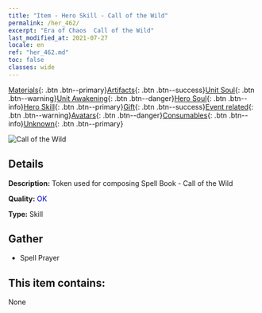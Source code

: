 ```yaml
---
title: "Item - Hero Skill - Call of the Wild"
permalink: /her_462/
excerpt: "Era of Chaos  Call of the Wild"
last_modified_at: 2021-07-27
locale: en
ref: "her_462.md"
toc: false
classes: wide
---
```

 [Materials](/Items/){: .btn .btn--primary}[Artifacts](/Items/Artifacts/){: .btn .btn--success}[Unit Soul](/Items/UnitSoul/){: .btn .btn--warning}[Unit Awakening](/Items/UnitAwakening/){: .btn .btn--danger}[Hero Soul](/Items/HeroSoul/){: .btn .btn--info}[Hero Skill](/Items/HeroSkill/){: .btn .btn--primary}[Gift](/Items/Gift/){: .btn .btn--success}[Event related](/Items/Events/){: .btn .btn--warning}[Avatars](/Items/Avatars/){: .btn .btn--danger}[Consumables](/Items/Consumables/){: .btn .btn--info}[Unknown](/Items/Unknown/){: .btn .btn--primary}

 ![Call of the Wild](/images/t/ps_yexinghuhuan.png)

## Details
 **Description:** Token used for composing Spell Book - Call of the Wild

 **Quality:** <span style="color: #0000CD">OK</span>

 **Type:** Skill

## Gather

*    Spell Prayer 

## This item contains:

  None

